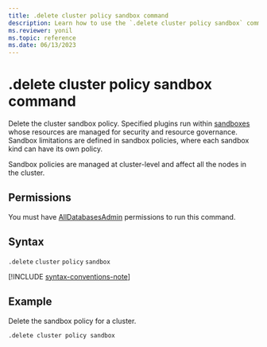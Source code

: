 ```yaml
---
title: .delete cluster policy sandbox command
description: Learn how to use the `.delete cluster policy sandbox` command to delete the cluster sandbox policy.
ms.reviewer: yonil
ms.topic: reference
ms.date: 06/13/2023
---
```

# .delete cluster policy sandbox command

Delete the cluster sandbox policy. Specified plugins run within [sandboxes](../concepts/sandboxes.md) whose resources are managed for security and resource governance. Sandbox limitations are defined in sandbox policies, where each sandbox kind can have its own policy.

Sandbox policies are managed at cluster-level and affect all the nodes in the cluster.

## Permissions

You must have [AllDatabasesAdmin](access-control/role-based-access-control.md) permissions to run this command.

## Syntax

`.delete` `cluster` `policy` `sandbox`

[!INCLUDE [syntax-conventions-note](../includes/syntax-conventions-note.md)]

## Example

Delete the sandbox policy for a cluster.

```kusto
.delete cluster policy sandbox 
```
